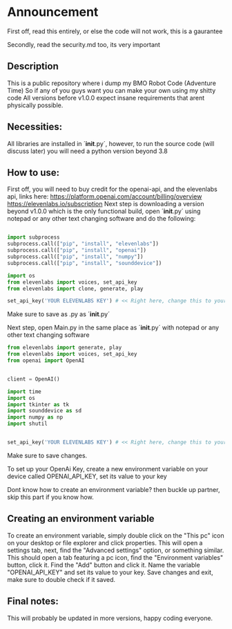 # Announcement
First off, read this entirely, or else the code will not work, this is a gaurantee

Secondly, read the security.md too, its very important

## Description
This is a public repository where i dump my BMO Robot Code (Adventure Time) So if any of you guys want you can make your own using my shitty code
All versions before v1.0.0 expect insane requirements that arent physically possible.

## Necessities:
All libraries are installed in ´__init__.py´, however, to run the source code (will discuss later) you will need a python version beyond 3.8

## How to use:
First off, you will need to buy credit for the openai-api, and the elevenlabs api, links here: https://platform.openai.com/account/billing/overview https://elevenlabs.io/subscription
Next step is downloading a version beyond v1.0.0 which is the only functional build, open ´__init__.py´ using notepad or any other text changing software and do the following:

```py

import subprocess
subprocess.call(["pip", "install", "elevenlabs"])
subprocess.call(["pip", "install", "openai"])
subprocess.call(["pip", "install", "numpy"])
subprocess.call(["pip", "install", "sounddevice"])

import os
from elevenlabs import voices, set_api_key
from elevenlabs import clone, generate, play

set_api_key('YOUR ELEVENLABS KEY') # << Right here, change this to your actual elevenlabs API key
```
Make sure to save as .py as ´__init__.py´

Next step, open Main.py in the same place as ´__init__.py´ with notepad or any other text changing software

```py
from elevenlabs import generate, play
from elevenlabs import voices, set_api_key
from openai import OpenAI


client = OpenAI()

import time
import os
import tkinter as tk
import sounddevice as sd
import numpy as np
import shutil


set_api_key('YOUR ELEVENLABS KEY') # << Right here, change this to your actual, real elevenlabs key.
```

Make sure to save changes.

To set up your OpenAi Key, create a new environment variable on your device called OPENAI_API_KEY, set its value to your key

Dont know how to create an environment variable? then buckle up partner, skip this part if you know how.

## Creating an environment variable

To create an environment variable, simply double click on the "This pc" icon on your desktop or file explorer and click properties.
This will open a settings tab, next, find the "Advanced settings" option, or something similar.
This should open a tab featuring a pc icon, find the "Environment variables" button, click it.
Find the "Add" button and click it.
Name the variable "OPENAI_API_KEY" and set its value to your key.
Save changes and exit, make sure to double check if it saved.

## Final notes:

This will probably be updated in more versions, happy coding everyone.


